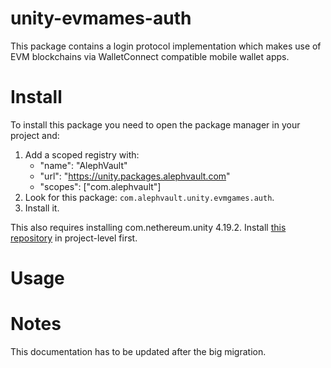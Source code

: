 # unity-evmames-auth
This package contains a login protocol implementation which makes use of EVM blockchains via WalletConnect compatible mobile wallet apps.

# Install
To install this package you need to open the package manager in your project and:

  1. Add a scoped registry with:
     - "name": "AlephVault"
     - "url": "https://unity.packages.alephvault.com"
     - "scopes": ["com.alephvault"]
  2. Look for this package: `com.alephvault.unity.evmgames.auth`.
  3. Install it.

This also requires installing com.nethereum.unity 4.19.2. Install [this repository](https://github.com/Nethereum/Nethereum.Unity/tree/4.19.2) in project-level first.

# Usage

# Notes
This documentation has to be updated after the big migration.
